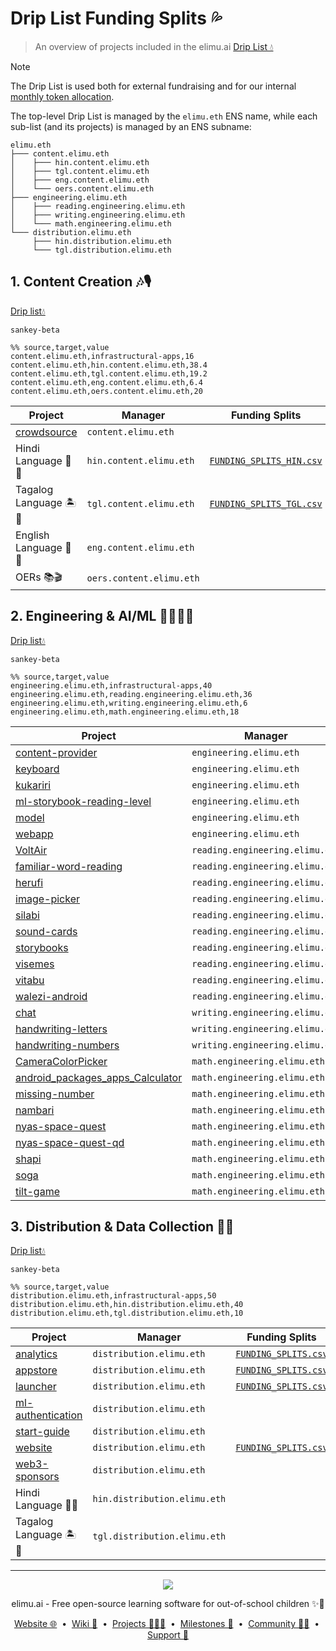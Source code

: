 # Drip List Funding Splits 💦

> An overview of projects included in the elimu.ai [Drip List 💧](https://www.drips.network/app/drip-lists/41305178594442616889778610143373288091511468151140966646158126636698)

> [!NOTE]
> The Drip List is used both for external fundraising and for our internal [monthly token allocation](https://github.com/elimu-ai/web3-wiki/blob/main/TOKENOMICS.md#monthly-token-allocation).

The top-level Drip List is managed by the `elimu.eth` ENS name, while each sub-list (and its projects) is managed by an ENS subname:
```
elimu.eth
├─── content.elimu.eth
│    ├─── hin.content.elimu.eth
│    ├─── tgl.content.elimu.eth
│    ├─── eng.content.elimu.eth
│    └─── oers.content.elimu.eth
├─── engineering.elimu.eth
│    ├─── reading.engineering.elimu.eth
│    ├─── writing.engineering.elimu.eth
│    └─── math.engineering.elimu.eth
└─── distribution.elimu.eth
     ├─── hin.distribution.elimu.eth
     └─── tgl.distribution.elimu.eth
```

<a name="content"></a>

## 1. Content Creation 🎶🎙️

[Drip list💧](https://www.drips.network/app/drip-lists/44233954899343831995062217275215737681377860849646413826815741964161)

```mermaid
sankey-beta

%% source,target,value
content.elimu.eth,infrastructural-apps,16
content.elimu.eth,hin.content.elimu.eth,38.4
content.elimu.eth,tgl.content.elimu.eth,19.2
content.elimu.eth,eng.content.elimu.eth,6.4
content.elimu.eth,oers.content.elimu.eth,20
```

| Project | Manager | Funding Splits |
| --- | --- | --- |
| [crowdsource](https://github.com/elimu-ai/crowdsource) | `content.elimu.eth` |  |
| Hindi Language 🏏🐯 | `hin.content.elimu.eth` | [`FUNDING_SPLITS_HIN.csv`](./funding-splits/content/FUNDING_SPLITS_HIN.csv) |
| Tagalog Language 🏝️🦎 | `tgl.content.elimu.eth` | [`FUNDING_SPLITS_TGL.csv`](./funding-splits/content/FUNDING_SPLITS_TGL.csv) |
| English Language 🍔🏈 | `eng.content.elimu.eth` |  |
| OERs 📚🎬 | `oers.content.elimu.eth` |  |

<a name="engineering"></a>

## 2. Engineering & AI/ML 👩🏽‍💻📱

[Drip list💧](https://www.drips.network/app/drip-lists/41305178594442616889778610143373288091511468151140966646158126636699)

```mermaid
sankey-beta

%% source,target,value
engineering.elimu.eth,infrastructural-apps,40
engineering.elimu.eth,reading.engineering.elimu.eth,36
engineering.elimu.eth,writing.engineering.elimu.eth,6
engineering.elimu.eth,math.engineering.elimu.eth,18
```

| Project | Manager | Funding Splits |
| --- | --- | --- |
| [content-provider](https://github.com/elimu-ai/content-provider) | `engineering.elimu.eth` |  |
| [keyboard](https://github.com/elimu-ai/keyboard) | `engineering.elimu.eth` |  |
| [kukariri](https://github.com/elimu-ai/kukariri) | `engineering.elimu.eth` |  |
| [ml-storybook-reading-level](https://github.com/elimu-ai/ml-storybook-reading-level) | `engineering.elimu.eth` | [`FUNDING_SPLITS.csv`](https://github.com/elimu-ai/ml-storybook-reading-level/blob/main/FUNDING_SPLITS.csv) |
| [model](https://github.com/elimu-ai/model) | `engineering.elimu.eth` |  |
| [webapp](https://github.com/elimu-ai/webapp) | `engineering.elimu.eth` | [`FUNDING_SPLITS.csv`](https://github.com/elimu-ai/webapp/blob/main/FUNDING_SPLITS.csv) |
| [VoltAir](https://github.com/elimu-ai/VoltAir) | `reading.engineering.elimu.eth` | [`FUNDING_SPLITS.csv`](https://github.com/elimu-ai/VoltAir/blob/master/FUNDING_SPLITS.csv) |
| [familiar-word-reading](https://github.com/elimu-ai/familiar-word-reading) | `reading.engineering.elimu.eth` |  |
| [herufi](https://github.com/elimu-ai/herufi) | `reading.engineering.elimu.eth` |  |
| [image-picker](https://github.com/elimu-ai/image-picker) | `reading.engineering.elimu.eth` |  |
| [silabi](https://github.com/elimu-ai/silabi) | `reading.engineering.elimu.eth` |  |
| [sound-cards](https://github.com/elimu-ai/sound-cards) | `reading.engineering.elimu.eth` |  |
| [storybooks](https://github.com/elimu-ai/storybooks) | `reading.engineering.elimu.eth` |  |
| [visemes](https://github.com/elimu-ai/visemes) | `reading.engineering.elimu.eth` |  |
| [vitabu](https://github.com/elimu-ai/vitabu) | `reading.engineering.elimu.eth` | [`FUNDING_SPLITS.csv`](https://github.com/elimu-ai/vitabu/blob/main/FUNDING_SPLITS.csv) |
| [walezi-android](https://github.com/elimu-ai/walezi-android) | `reading.engineering.elimu.eth` |  |
| [chat](https://github.com/elimu-ai/chat) | `writing.engineering.elimu.eth` |  |
| [handwriting-letters](https://github.com/elimu-ai/handwriting-letters) | `writing.engineering.elimu.eth` |  |
| [handwriting-numbers](https://github.com/elimu-ai/handwriting-numbers) | `writing.engineering.elimu.eth` |  |
| [CameraColorPicker](https://github.com/elimu-ai/CameraColorPicker) | `math.engineering.elimu.eth` |  |
| [android_packages_apps_Calculator](https://github.com/elimu-ai/android_packages_apps_Calculator) | `math.engineering.elimu.eth` |  |
| [missing-number](https://github.com/elimu-ai/missing-number) | `math.engineering.elimu.eth` |  |
| [nambari](https://github.com/elimu-ai/nambari) | `math.engineering.elimu.eth` |  |
| [nyas-space-quest](https://github.com/elimu-ai/nyas-space-quest) | `math.engineering.elimu.eth` | [`FUNDING_SPLITS.csv`](https://github.com/elimu-ai/nyas-space-quest/blob/main/FUNDING_SPLITS.csv) |
| [nyas-space-quest-qd](https://github.com/elimu-ai/nyas-space-quest-qd) | `math.engineering.elimu.eth` |  |
| [shapi](https://github.com/elimu-ai/shapi) | `math.engineering.elimu.eth` |  |
| [soga](https://github.com/elimu-ai/soga) | `math.engineering.elimu.eth` | [`FUNDING_SPLITS.csv`](https://github.com/elimu-ai/soga/blob/main/FUNDING_SPLITS.csv) |
| [tilt-game](https://github.com/elimu-ai/tilt-game) | `math.engineering.elimu.eth` |  |

<a name="distribution"></a>

## 3. Distribution & Data Collection 🛵💨

[Drip list💧](https://www.drips.network/app/drip-lists/31191755684409194768993126690116100972451994534322097113232155071146)

```mermaid
sankey-beta

%% source,target,value
distribution.elimu.eth,infrastructural-apps,50
distribution.elimu.eth,hin.distribution.elimu.eth,40
distribution.elimu.eth,tgl.distribution.elimu.eth,10
```

| Project | Manager | Funding Splits |
| --- | --- | --- |
| [analytics](https://github.com/elimu-ai/analytics) | `distribution.elimu.eth` | [`FUNDING_SPLITS.csv`](https://github.com/elimu-ai/analytics/blob/main/FUNDING_SPLITS.csv) |
| [appstore](https://github.com/elimu-ai/appstore) | `distribution.elimu.eth` | [`FUNDING_SPLITS.csv`](https://github.com/elimu-ai/appstore/blob/main/FUNDING_SPLITS.csv) |
| [launcher](https://github.com/elimu-ai/launcher) | `distribution.elimu.eth` | [`FUNDING_SPLITS.csv`](https://github.com/elimu-ai/launcher/blob/main/FUNDING_SPLITS.csv) |
| [ml-authentication](https://github.com/elimu-ai/ml-authentication) | `distribution.elimu.eth` |  |
| [start-guide](https://github.com/elimu-ai/start-guide) | `distribution.elimu.eth` |  |
| [website](https://github.com/elimu-ai/website) | `distribution.elimu.eth` | [`FUNDING_SPLITS.csv`](https://github.com/elimu-ai/website/blob/main/FUNDING_SPLITS.csv) |
| [web3-sponsors](https://github.com/elimu-ai/web3-sponsors) | `distribution.elimu.eth` |  |
| Hindi Language 🏏🐯 | `hin.distribution.elimu.eth` |  |
| Tagalog Language 🏝️🦎 | `tgl.distribution.elimu.eth` |  |

---

<p align="center">
  <img src="https://github.com/elimu-ai/webapp/blob/main/src/main/webapp/static/img/logo-text-256x78.png" />
</p>
<p align="center">
  elimu.ai - Free open-source learning software for out-of-school children ✨🚀
</p>
<p align="center">
  <a href="https://elimu.ai">Website 🌐</a>
  &nbsp;•&nbsp;
  <a href="https://github.com/elimu-ai/wiki#readme">Wiki 📃</a>
  &nbsp;•&nbsp;
  <a href="https://github.com/orgs/elimu-ai/projects?query=is%3Aopen">Projects 👩🏽‍💻</a>
  &nbsp;•&nbsp;
  <a href="https://github.com/elimu-ai/wiki/milestones">Milestones 🎯</a>
  &nbsp;•&nbsp;
  <a href="https://github.com/elimu-ai/wiki#open-source-community">Community 👋🏽</a>
  &nbsp;•&nbsp;
  <a href="https://www.drips.network/app/drip-lists/41305178594442616889778610143373288091511468151140966646158126636698">Support 💜</a>
</p>
